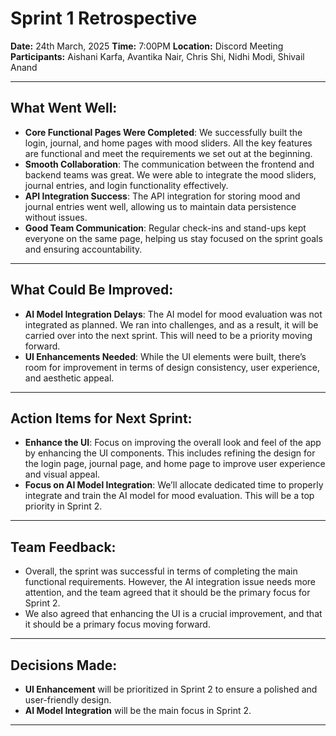 # Sprint 1 Retrospective

**Date:** 24th March, 2025
**Time:**   7:00PM
**Location:** Discord Meeting  
**Participants:** Aishani Karfa, Avantika Nair, Chris Shi, Nidhi Modi, Shivail Anand  

---

## What Went Well:
- **Core Functional Pages Were Completed**: We successfully built the login, journal, and home pages with mood sliders. All the key features are functional and meet the requirements we set out at the beginning.
- **Smooth Collaboration**: The communication between the frontend and backend teams was great. We were able to integrate the mood sliders, journal entries, and login functionality effectively.
- **API Integration Success**: The API integration for storing mood and journal entries went well, allowing us to maintain data persistence without issues.
- **Good Team Communication**: Regular check-ins and stand-ups kept everyone on the same page, helping us stay focused on the sprint goals and ensuring accountability.

---

## What Could Be Improved:
- **AI Model Integration Delays**: The AI model for mood evaluation was not integrated as planned. We ran into challenges, and as a result, it will be carried over into the next sprint. This will need to be a priority moving forward.
- **UI Enhancements Needed**: While the UI elements were built, there’s room for improvement in terms of design consistency, user experience, and aesthetic appeal.

---

## Action Items for Next Sprint:
- **Enhance the UI**: Focus on improving the overall look and feel of the app by enhancing the UI components. This includes refining the design for the login page, journal page, and home page to improve user experience and visual appeal.
- **Focus on AI Model Integration**: We’ll allocate dedicated time to properly integrate and train the AI model for mood evaluation. This will be a top priority in Sprint 2.


---

## Team Feedback:
- Overall, the sprint was successful in terms of completing the main functional requirements. However, the AI integration issue needs more attention, and the team agreed that it should be the primary focus for Sprint 2.
- We also agreed that enhancing the UI is a crucial improvement, and that it should be a primary focus moving forward.

---

## Decisions Made:
- **UI Enhancement** will be prioritized in Sprint 2 to ensure a polished and user-friendly design.
- **AI Model Integration** will be the main focus in Sprint 2.


---

